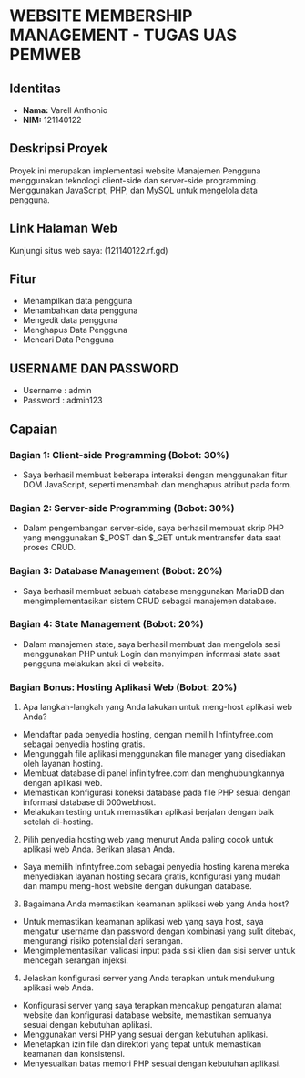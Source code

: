 # WEBSITE MEMBERSHIP MANAGEMENT - TUGAS UAS PEMWEB

## Identitas
- **Nama:** Varell Anthonio
- **NIM:** 121140122

## Deskripsi Proyek
Proyek ini merupakan implementasi website Manajemen Pengguna menggunakan teknologi client-side dan server-side programming. Menggunakan JavaScript, PHP, dan MySQL untuk mengelola data pengguna.

## Link Halaman Web
Kunjungi situs web saya: (121140122.rf.gd)

## Fitur
- Menampilkan data pengguna
- Menambahkan data pengguna
- Mengedit data pengguna
- Menghapus Data Pengguna
- Mencari Data Pengguna

## USERNAME DAN PASSWORD
- Username : admin
- Password : admin123

## Capaian
### Bagian 1: Client-side Programming (Bobot: 30%)
- Saya berhasil membuat beberapa interaksi dengan menggunakan fitur DOM JavaScript, seperti menambah dan menghapus atribut pada form.

### Bagian 2: Server-side Programming (Bobot: 30%)
- Dalam pengembangan server-side, saya berhasil membuat skrip PHP yang menggunakan $_POST dan $_GET untuk mentransfer data saat proses CRUD.

### Bagian 3: Database Management (Bobot: 20%)
- Saya berhasil membuat sebuah database menggunakan MariaDB dan mengimplementasikan sistem CRUD sebagai manajemen database.

### Bagian 4: State Management (Bobot: 20%)
- Dalam manajemen state, saya berhasil membuat dan mengelola sesi menggunakan PHP untuk Login dan menyimpan informasi state saat pengguna melakukan aksi di website.

### Bagian Bonus: Hosting Aplikasi Web (Bobot: 20%)
1. Apa langkah-langkah yang Anda lakukan untuk meng-host aplikasi web Anda?
- Mendaftar pada penyedia hosting, dengan memilih Infintyfree.com sebagai penyedia hosting gratis.
- Mengunggah file aplikasi menggunakan file manager yang disediakan oleh layanan hosting.
- Membuat database di panel infinityfree.com dan menghubungkannya dengan aplikasi web.
- Memastikan konfigurasi koneksi database pada file PHP sesuai dengan informasi database di 000webhost.
- Melakukan testing untuk memastikan aplikasi berjalan dengan baik setelah di-hosting.

2. Pilih penyedia hosting web yang menurut Anda paling cocok untuk aplikasi web Anda. Berikan alasan Anda.
- Saya memilih Infintyfree.com sebagai penyedia hosting karena mereka menyediakan layanan hosting secara gratis, konfigurasi yang mudah dan mampu meng-host website dengan dukungan database.

3. Bagaimana Anda memastikan keamanan aplikasi web yang Anda host?
- Untuk memastikan keamanan aplikasi web yang saya host, saya mengatur username dan password dengan kombinasi yang sulit ditebak, mengurangi risiko potensial dari serangan.
- Mengimplementasikan validasi input pada sisi klien dan sisi server untuk mencegah serangan injeksi.

4. Jelaskan konfigurasi server yang Anda terapkan untuk mendukung aplikasi web Anda.
- Konfigurasi server yang saya terapkan mencakup pengaturan alamat website dan konfigurasi database website, memastikan semuanya sesuai dengan kebutuhan aplikasi.
- Menggunakan versi PHP yang sesuai dengan kebutuhan aplikasi.
- Menetapkan izin file dan direktori yang tepat untuk memastikan keamanan dan konsistensi.
- Menyesuaikan batas memori PHP sesuai dengan kebutuhan aplikasi.
